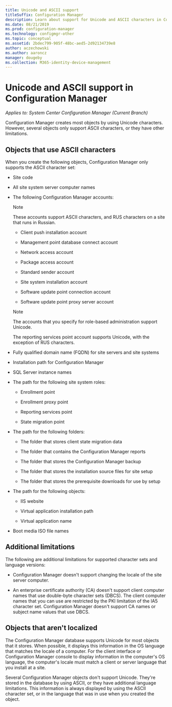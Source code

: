 ```yaml
---
title: Unicode and ASCII support
titleSuffix: Configuration Manager
description: Learn about support for Unicode and ASCII characters in Configuration Manager objects.
ms.date: 08/21/2019
ms.prod: configuration-manager
ms.technology: configmgr-other
ms.topic: conceptual
ms.assetid: 2bdec799-905f-48bc-aed5-2d92134739e8
author: aczechowski
ms.author: aaroncz
manager: dougeby
ms.collection: M365-identity-device-management
---
```


# Unicode and ASCII support in Configuration Manager

*Applies to: System Center Configuration Manager (Current Branch)*

Configuration Manager creates most objects by using Unicode characters. However, several objects only support ASCII characters, or they have other limitations.  

## <a name="BKMK_ASCIIchar"></a> Objects that use ASCII characters

When you create the following objects, Configuration Manager only supports the ASCII character set:  

- Site code  

- All site system server computer names  

- The following Configuration Manager accounts:  

    > [!NOTE]  
    > These accounts support ASCII characters, and RUS characters on a site that runs in Russian.  

    - Client push installation account  

    - Management point database connect account  

    - Network access account  

    - Package access account  

    - Standard sender account  

    - Site system installation account  

    - Software update point connection account  

    - Software update point proxy server account  

    > [!NOTE]  
    > The accounts that you specify for role-based administration support Unicode.  
    >
    > The reporting services point account supports Unicode, with the exception of RUS characters.  

- Fully qualified domain name (FQDN) for site servers and site systems  

- Installation path for Configuration Manager  

- SQL Server instance names  

- The path for the following site system roles:  

    - Enrollment point  

    - Enrollment proxy point  

    - Reporting services point  

    - State migration point  

- The path for the following folders:  

    - The folder that stores client state migration data  

    - The folder that contains the Configuration Manager reports  

    - The folder that stores the Configuration Manager backup  

    - The folder that stores the installation source files for site setup  

    - The folder that stores the prerequisite downloads for use by setup  

- The path for the following objects:  

    - IIS website  

    - Virtual application installation path  

    - Virtual application name  

- Boot media ISO file names  


## <a name="BKMK_OtherCharLimitations"></a> Additional limitations

The following are additional limitations for supported character sets and language versions:  

- Configuration Manager doesn't support changing the locale of the site server computer.  

- An enterprise certificate authority (CA) doesn't support client computer names that use double-byte character sets (DBCS). The client computer names that you can use are restricted by the PKI limitation of the IA5 character set. Configuration Manager doesn't support CA names or subject name values that use DBCS.  


## <a name="BKMK_LangNonLocalize"></a> Objects that aren't localized

The Configuration Manager database supports Unicode for most objects that it stores. When possible, it displays this information in the OS language that matches the locale of a computer. For the client interface or Configuration Manager console to display information in the computer's OS language, the computer's locale must match a client or server language that you install at a site.  

Several Configuration Manager objects don't support Unicode. They're stored in the database by using ASCII, or they have additional language limitations. This information is always displayed by using the ASCII character set, or in the language that was in use when you created the object.  

